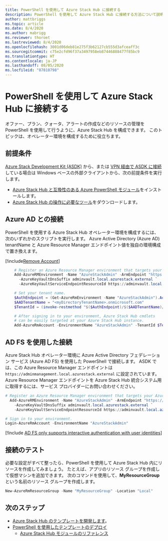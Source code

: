 ```yaml
---
title: PowerShell を使用して Azure Stack Hub に接続する
description: PowerShell を使用して Azure Stack Hub に接続する方法について説明します。
author: mattbriggs
ms.topic: article
ms.date: 8/4/2020
ms.author: mabrigg
ms.reviewer: thoroet
ms.lastreviewed: 8/4/2020
ms.openlocfilehash: 3001d06deb81e275f3b62127cb555d3afceaff3c
ms.sourcegitcommit: c75e2cfd96f37a3497958eb87446888477f85bc9
ms.translationtype: HT
ms.contentlocale: ja-JP
ms.lasthandoff: 08/05/2020
ms.locfileid: "87810798"
---
```

# <a name="connect-to-azure-stack-hub-with-powershell"></a>PowerShell を使用して Azure Stack Hub に接続する

オファー、プラン、クォータ、アラートの作成などのリソースの管理を PowerShell を使用して行うように、Azure Stack Hub を構成できます。 このトピックは、オペレーター環境を構成するために役立ちます。

## <a name="prerequisites"></a>前提条件

[Azure Stack Development Kit (ASDK)](../asdk/asdk-connect.md#connect-with-rdp) から、または [VPN 経由で ASDK に接続](../asdk/asdk-connect.md#connect-with-vpn)している場合は Windows ベースの外部クライアントから、次の前提条件を実行します。

- [Azure Stack Hub と互換性のある Azure PowerShell モジュール](azure-stack-powershell-install.md)をインストールします。  
- [Azure Stack Hub の操作に必要なツール](azure-stack-powershell-download.md)をダウンロードします。  

## <a name="connect-with-azure-ad"></a>Azure AD との接続

PowerShell を使用する Azure Stack Hub オペレーター環境を構成するには、次のいずれかのスクリプトを実行します。 Azure Active Directory (Azure AD) tenantName と Azure Resource Manager エンドポイント値を独自の環境構成で置き換えます。

[!include[Remove Account](../../includes/remove-account.md)]

```powershell  
    # Register an Azure Resource Manager environment that targets your Azure Stack Hub instance. Get your Azure Resource Manager endpoint value from your service provider.
    Add-AzureRMEnvironment -Name "AzureStackAdmin" -ArmEndpoint "https://adminmanagement.local.azurestack.external" `
      -AzureKeyVaultDnsSuffix adminvault.local.azurestack.external `
      -AzureKeyVaultServiceEndpointResourceId https://adminvault.local.azurestack.external

    # Set your tenant name.
    $AuthEndpoint = (Get-AzureRmEnvironment -Name "AzureStackAdmin").ActiveDirectoryAuthority.TrimEnd('/')
    $AADTenantName = "<myDirectoryTenantName>.onmicrosoft.com"
    $TenantId = (invoke-restmethod "$($AuthEndpoint)/$($AADTenantName)/.well-known/openid-configuration").issuer.TrimEnd('/').Split('/')[-1]

    # After signing in to your environment, Azure Stack Hub cmdlets
    # can be easily targeted at your Azure Stack Hub instance.
    Add-AzureRmAccount -EnvironmentName "AzureStackAdmin" -TenantId $TenantId
```

## <a name="connect-with-ad-fs"></a>AD FS を使用した接続

Azure Stack Hub オペレーター環境に Azure Active Directory フェデレーション サービス (Azure AD FS) を使用した PowerShell で接続します。 ASDK では、この Azure Resource Manager エンドポイントは `https://adminmanagement.local.azurestack.external` に設定されています。 Azure Resource Manager エンドポイントを Azure Stack Hub 統合システム用に取得するには、サービス プロバイダーにお問い合わせください。

  ```powershell  
  # Register an Azure Resource Manager environment that targets your Azure Stack Hub instance. Get your Azure Resource Manager endpoint value from your service provider.
    Add-AzureRMEnvironment -Name "AzureStackAdmin" -ArmEndpoint "https://adminmanagement.local.azurestack.external" `
      -AzureKeyVaultDnsSuffix adminvault.local.azurestack.external `
      -AzureKeyVaultServiceEndpointResourceId https://adminvault.local.azurestack.external

  # Sign in to your environment.
  Login-AzureRmAccount -EnvironmentName "AzureStackAdmin"
  ```

[!Include [AD FS only supports interactive authentication with user identities](../includes/note-powershell-adfs.md)]

## <a name="test-the-connectivity"></a>接続のテスト

必要な設定がすべて整ったら、PowerShell を使用して Azure Stack Hub 内にリソースを作成してみましょう。 たとえば、アプリのリソース グループを作成して仮想マシンを追加できます。 次のコマンドを使用して、**MyResourceGroup** という名前のリソース グループを作成します。

```powershell  
New-AzureRmResourceGroup -Name "MyResourceGroup" -Location "Local"
```

## <a name="next-steps"></a>次のステップ

- [Azure Stack Hub のテンプレートを開発します](../user/azure-stack-develop-templates.md)。
- [PowerShell を使用したテンプレートのデプロイ](../user/azure-stack-deploy-template-powershell.md)
  - [Azure Stack Hub モジュールのリファレンス](/powershell/azure/azure-stack/overview)
